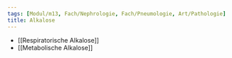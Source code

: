 ```yaml
---
tags: [Modul/m13, Fach/Nephrologie, Fach/Pneumologie, Art/Pathologie]
title: Alkalose
---
```

- [[Respiratorische Alkalose]]
- [[Metabolische Alkalose]]